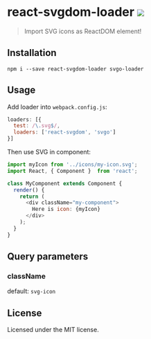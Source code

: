 # react-svgdom-loader [![][build]][build-link]

[build]: https://travis-ci.org/zenwalker/react-svgdom-loader.svg?branch=master
[build-link]: https://travis-ci.org/zenwalker/react-svgdom-loader

> Import SVG icons as ReactDOM element!

## Installation

```
npm i --save react-svgdom-loader svgo-loader
```

## Usage

Add loader into `webpack.config.js`:

```js
loaders: [{
  test: /\.svg$/,
  loaders: ['react-svgdom', 'svgo']
}]
```

Then use SVG in component:

```js
import myIcon from '../icons/my-icon.svg';
import React, { Component }  from 'react';

class MyComponent extends Component {
  render() {
    return (
      <div className="my-component">
        Here is icon: {myIcon}
      </div>
    );
  }
}
```

## Query parameters

### className

default: `svg-icon`

## License

Licensed under the MIT license.
